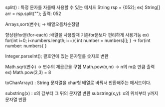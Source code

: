 split() : 특정 문자를 자를때 사용할 수 있는 메서드
String rsp = {052};
ex) String[] arr = rsp.split("");
출력: 052

Arrays,sort(변수);  -> 배열오름차순정렬

향상된for문(for-each)
:배열을 사용할때 기존for문보다 편리하게 사용가능
ex) for(int i=0; i<numbers.length;i++){
int number = numbers[i];
}
-> for(int number: numbers{
}

 Integer.parseInt(); 괄호안에 있는 문자열를 숫자로 변환

Math.sqrt(변수) -> 변수의 제곱근을 구함
Math.pow(n,m) -> n의 m승 만큼 출력
ex) Math.pow(2,3) = 8

toCharArray() : String 문자열을 char형 배열로 바꿔서 반환해주는 메서드이다.

substring(x) : x의 값부터 그 뒤의 문자열 반환 
substring(x,y): x의 위치부터 y까지 문자열 반환

